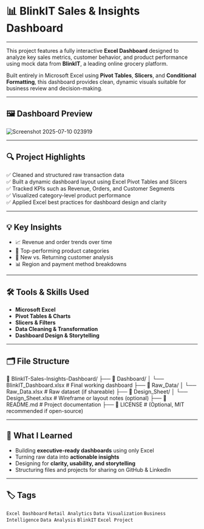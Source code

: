 # 📊 BlinkIT Sales & Insights Dashboard
____________________________________________________________________________________________________________________________
This project features a fully interactive **Excel Dashboard** designed to analyze key sales metrics, customer behavior, and product performance using mock data from **BlinkIT**, a leading online grocery platform.

Built entirely in Microsoft Excel using **Pivot Tables**, **Slicers**, and **Conditional Formatting**, this dashboard provides clean, dynamic visuals suitable for business review and decision-making.

__________________________________________________________________________________________________________________________________

## 🖼 Dashboard Preview

![Screenshot 2025-07-10 023919](https://github.com/user-attachments/assets/775e7518-adb8-4b2d-b1f1-df9652a10af7)

__________________________________________________________________________________________________________________________

## 🔍 Project Highlights

✅ Cleaned and structured raw transaction data  
✅ Built a dynamic dashboard layout using Excel Pivot Tables and Slicers  
✅ Tracked KPIs such as Revenue, Orders, and Customer Segments  
✅ Visualized category-level product performance  
✅ Applied Excel best practices for dashboard design and clarity

____________________________________________________________________________________________________________________________

## 💡 Key Insights

- 📈 Revenue and order trends over time  
- 🛒 Top-performing product categories  
- 👥 New vs. Returning customer analysis  
- 📊 Region and payment method breakdowns  

_____________________________________________________________________________________________________________________________

## 🛠 Tools & Skills Used

- **Microsoft Excel**  
- **Pivot Tables & Charts**  
- **Slicers & Filters**  
- **Data Cleaning & Transformation**  
- **Dashboard Design & Storytelling**

_________________________________________________________________________________________________________________________________

## 🗂️ File Structure

📁 BlinkIT-Sales-Insights-Dashboard/
├── 📁 Dashboard/
│   └── BlinkIT_Dashboard.xlsx         # Final working dashboard
├── 📁 Raw_Data/
│   └── Raw_Data.xlsx                  # Raw dataset (if shareable)
├── 📁 Design_Sheet/
│   └── Design_Sheet.xlsx              # Wireframe or layout notes (optional)
├── 📄 README.md                       # Project documentation
├── 📄 LICENSE                         # (Optional, MIT recommended if open-source)

_________________________________________________________________________________________________________________________________

## 🧠 What I Learned

- Building **executive-ready dashboards** using only Excel  
- Turning raw data into **actionable insights**  
- Designing for **clarity, usability, and storytelling**  
- Structuring files and projects for sharing on GitHub & LinkedIn
__________________________________________________________________________________________________________________________________

## 🏷️ Tags

`Excel Dashboard` `Retail Analytics` `Data Visualization` `Business Intelligence` `Data Analysis` `BlinkIT` `Excel Project`

